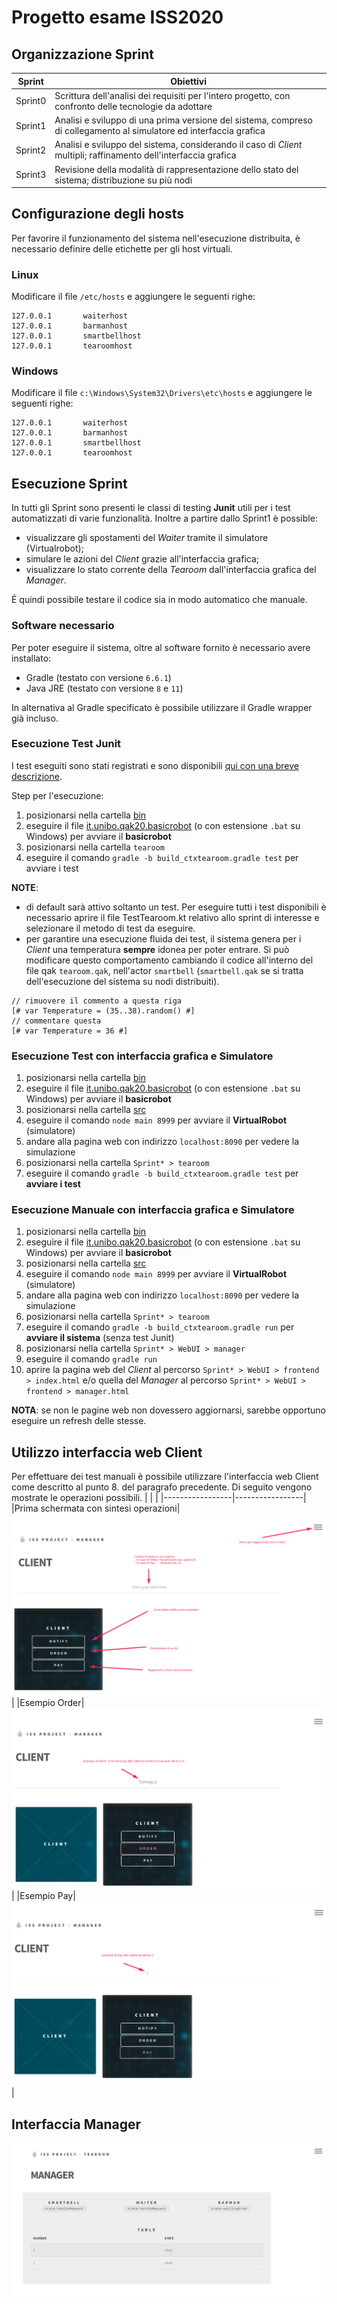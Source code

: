 # Progetto esame ISS2020
## Organizzazione Sprint
|Sprint           |Obiettivi                      |
|-----------------|-------------------------------|
|Sprint0	      |Scrittura dell'analisi dei requisiti per l'intero progetto, con confronto delle tecnologie da adottare        |
|Sprint1          |Analisi e sviluppo di una prima versione del sistema, compreso di collegamento al simulatore ed interfaccia grafica            |
|Sprint2          |Analisi e sviluppo del sistema, considerando il caso di *Client* multipli; raffinamento dell'interfaccia grafica|
|Sprint3          |Revisione della modalità di rappresentazione dello stato del sistema; distribuzione su più nodi|

## Configurazione degli hosts
Per favorire il funzionamento del sistema nell'esecuzione distribuita, è necessario definire delle etichette per gli host virtuali.
### Linux
Modificare il file `/etc/hosts` e aggiungere le seguenti righe:
```
127.0.0.1       waiterhost
127.0.0.1       barmanhost
127.0.0.1       smartbellhost
127.0.0.1       tearoomhost
```
### Windows
Modificare il file `c:\Windows\System32\Drivers\etc\hosts` e aggiungere le seguenti righe:
```
127.0.0.1       waiterhost
127.0.0.1       barmanhost
127.0.0.1       smartbellhost
127.0.0.1       tearoomhost
```

## Esecuzione Sprint
In tutti gli Sprint sono presenti  le classi di testing **Junit** utili per i test automatizzati di varie funzionalità.
Inoltre a partire dallo Sprint1 è possible:
* visualizzare gli spostamenti del *Waiter* tramite il simulatore (Virtualrobot);
* simulare le azioni del *Client* grazie all'interfaccia grafica;
* visualizzare lo stato corrente della *Tearoom* dall'interfaccia grafica del *Manager*.

É quindi possibile testare il codice sia in modo automatico che manuale.

### Software necessario
Per poter eseguire il sistema, oltre al software fornito è necessario avere installato:
* Gradle (testato con versione `6.6.1`)
* Java JRE   (testato con versione `8` e `11`)

In alternativa al Gradle specificato è possibile utilizzare il Gradle wrapper già incluso.

### Esecuzione Test Junit

I test eseguiti sono stati registrati e sono disponibili [qui con una breve descrizione](Video/).

Step per l'esecuzione:
1. posizionarsi nella cartella [bin](Utils/it.unibo.qak20.basicrobot-1.0/bin)
2. eseguire il file [it.unibo.qak20.basicrobot](Utils/it.unibo.qak20.basicrobot-1.0/bin/it.unibo.qak20.basicrobot) (o con estensione `.bat` su Windows) per avviare il **basicrobot**
4.  posizionarsi nella cartella `tearoom`
5. eseguire il comando `gradle -b build_ctxtearoom.gradle test` per avviare i test

**NOTE**: 
* di default sarà attivo soltanto un test. Per eseguire tutti i test disponibili è necessario aprire il file TestTearoom.kt relativo allo sprint di interesse e selezionare il metodo di test da eseguire.
* per garantire una esecuzione fluida dei test, il sistema genera per i *Client* una temperatura **sempre** idonea per poter entrare. Si può modificare questo comportamento cambiando il codice all'interno del file qak `tearoom.qak`, nell'actor `smartbell` (`smartbell.qak` se si tratta dell'esecuzione del sistema su nodi distribuiti).
```
// rimuovere il commento a questa riga
[# var Temperature = (35..38).random() #]
// commentare questa
[# var Temperature = 36 #]
```

### Esecuzione Test con interfaccia grafica e Simulatore
1. posizionarsi nella cartella [bin](Utils/it.unibo.qak20.basicrobot-1.0/bin)
2. eseguire il file [it.unibo.qak20.basicrobot](Utils/it.unibo.qak20.basicrobot-1.0/bin/it.unibo.qak20.basicrobot) (o con estensione `.bat` su Windows) per avviare il **basicrobot**
3. posizionarsi nella cartella [src](Utils/it.unibo.virtualRobot2020/node/WEnv/server/src) 
4. eseguire il comando `node main 8999` per avviare il **VirtualRobot** (simulatore)
5. andare alla pagina web con indirizzo `localhost:8090` per vedere la simulazione
6. posizionarsi nella cartella `Sprint* > tearoom`
7. eseguire il comando `gradle -b build_ctxtearoom.gradle test` per **avviare i test**

### Esecuzione Manuale con interfaccia grafica e Simulatore
1. posizionarsi nella cartella [bin](Utils/it.unibo.qak20.basicrobot-1.0/bin)
2. eseguire il file [it.unibo.qak20.basicrobot](Utils/it.unibo.qak20.basicrobot-1.0/bin/it.unibo.qak20.basicrobot) (o con estensione `.bat` su Windows) per avviare il **basicrobot**
3. posizionarsi nella cartella [src](Utils/it.unibo.virtualRobot2020/node/WEnv/server/src) 
4. eseguire il comando `node main 8999` per avviare il **VirtualRobot** (simulatore)
5. andare alla pagina web con indirizzo `localhost:8090` per vedere la simulazione
6. posizionarsi nella cartella `Sprint* > tearoom`
7. eseguire il comando `gradle -b build_ctxtearoom.gradle run` per **avviare il sistema** (senza test Junit)
8. posizionarsi nella cartella `Sprint* > WebUI > manager`
9. eseguire il comando `gradle run`
10. aprire la pagina web del *Client* al percorso `Sprint* > WebUI > frontend > index.html` e/o quella del *Manager* al percorso `Sprint* > WebUI > frontend > manager.html`

**NOTA**: se non le pagine web non dovessero aggiornarsi, sarebbe opportuno eseguire un refresh delle stesse.

## Utilizzo interfaccia web Client
Per effettuare dei test manuali è possibile utilizzare l'interfaccia web Client come descritto al punto 8. del paragrafo precedente.
Di seguito vengono mostrate le operazioni possibili.
| | |
|-----------------|-----------------|
|Prima schermata con sintesi operazioni|![Prima schermata con sintesi operazioni](Img/1.png "Prima schermata con sintesi operazioni")|
|Esempio Order|![Esempio Order](Img/2.png "Esempio Order")|
|Esempio Pay|![Esempio Pay](Img/3.png "Esempio Pay")|

## Interfaccia Manager
![Manager](Img/manager.png)
